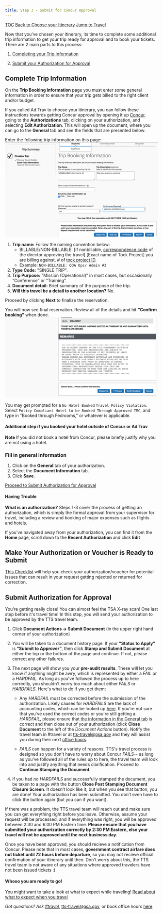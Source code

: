```yaml
---
title: Step 3 - Submit for Concur Approval
---
```


[TOC]({{site.baseurl}}/travel-guide-table-of-contents)
[Back to Choose your Itinerary]({{site.baseurl}}/travel-guide-2-choose-your-itinerary)
[Jump to Travel]({{site.baseurl}}/travel-guide-4-travel)

Now that you've chosen your itinerary, its time to complete some additional trip information to get your trip ready for approval and to book your tickets. There are 2 main parts to this process:

1. [Completing your Trip Information](#complete-trip-information)

2. [Submit your Authorization for Approval](#submit-authorization-for-approval)

## Complete Trip Information
On the **Trip Booking Information** page you must enter some general information in order to ensure that your trip gets billed to the right client and/or budget.

If you called Ad Trav to choose your itinerary, you can follow these instructions towards getting Concur approval by opening it up [Concur](https://travel.gsa.gov), going to the **Authorizations** tab, clicking on your authorization, and selecting **Edit Authorization**. This will open up the document, where you can go to the **General** tab and see the fields that are presented below:

Enter the following trip information on this page:
<img src="/images/travel/12-trip-name.png" class="travel-guide-hide" alt="Trip Booking Information screen">

1. **Trip name:** Follow the naming convention below:
    * BILLABLE/NON-BILLABLE: [if nonbillable, [correspondence code](https://docs.google.com/spreadsheets/d/1WLVv2x7GauLo0-waK3FqeVxN7UCZmXw_t2E745Gfmug/edit#gid=600166428) of the director approving the travel] [Exact name of Tock Project] you are billing against, # of [tock project ID](http://tock.18f.gov/projects).
    * Example: `NON-BILLABLE: QOA Ops/ Admin #3`
1. **Type Code:** "SINGLE TRIP".
1. **Trip Purpose:** “Mission (Operational)” in most cases, but occasionally “Conference” or “Training”.
1. **Document detail:** Brief summary of the purpose of the trip.
1. **Will this travel be a detail to another location?** No.

Proceed by clicking **Next** to finalize the reservation.

You will now see final reservation. Review all of the details and hit **“Confirm booking”** when done.
<img src="/images/travel/13-confirm-booking.png" class="travel-guide-hide" alt="confirming the booking">

You may get prompted for a `No Hotel Booked` `Travel Policy Violation`. Select `Policy Compliant Hotel to be Booked Through Approved TMC`, and type in "Booked through Fedrooms," or whatever is applicable.

#### Additional step if you booked your hotel outside of Concur or Ad Trav
**Note** If you did not book a hotel from Concur, please briefly justify why you are not using a hotel.

### Fill in general information

1. Click on the **General** tab of your authorization.
1. Select the **Document Information** tab.
1. Click **Save**.

[Proceed to Submit Authorization for Approval]({{site.baseurl}}/travel-guide-3-approval/#submit-authorization-for-approval)

#### Having Trouble
**What is an authorization?** Steps 1-3 cover the process of getting an authorization, which is simply the formal approval from your supervisor for travel, including a review and booking of major expenses such as flights and hotels.

If you've navigated away from your authorization, you can find it from the **Home** page, scroll down to the **Recent Authorization** and click **Edit**

## Make Your Authorization or Voucher is Ready to Submit
[This Checklist](https://goo.gl/AWbT7Q) will help you check your authorization/voucher for potential issues that can result in your request getting rejected or returned for correction.

## Submit Authorization for Approval
You're getting really close! You can almost feel the TSA X-ray scan! One last step before it's travel time! In this step, you will send your authorization to be approved by the TTS travel team.

1. Click **Document Actions -> Submit Document** (in the upper right hand corner of your authorization)

2. You will be taken to a document history page. If your **“Status to Apply”** is **“Submit to Approver”**, then click **Stamp and Submit Document** at either the top or the bottom of the page and continue. If not, please correct any other failures.

3. The next page will show you your **pre-audit results**. These will let you know if anything might be awry, which is represented by either a _FAIL_ or a _HARDFAIL_. As long as you've followed the process up to here correctly, you shouldn't worry too much about either _FAILS_ or _HARDFAILS_. Here's what to do if you get them:

    * Any _HARDFAIL_ must be corrected before the submission of the authorization. Likely causes for _HARDFAILS_ are the lack of accounting codes, which can be looked up [here](https://goo.gl/4WkMqM). If you're not sure that you've used the correct codes or you're still getting a _HARDFAIL_, please ensure that [the information in the General tab]({{site.baseurl}}/travel-guide-3-approval/#fill-in-general-information) is correct and then close out of your authorization (click **Close Document** to the left of the *Document Actions* button).  Notify the travel team in #travel or at tts-travel@gsa.gov and they will assist you during their next [office hours]({{site.baseurl}}/travel-101/#communication).

    *  _FAILS_ can happen for a variety of reasons. TTS's travel process is designed so you don't have to worry about Concur _FAILS_-- as long as you've followed all of the rules up to here, the travel team will look into and justify anything that needs clarification. Proceed to **Continue Stamping the Document**

4. If you had no _HARDFAILS_ and successfully stamped the document, you be taken to a page with the button **Close Post Stamping Document Closure Screen**. It doesn’t look like it, but when you see that button, you are done! Your authorization has been submitted. You don’t even have to click the button again (but you can if you want).

If there was a problem, the TTS travel team will reach out and make sure you can get everything right before you leave. Otherwise, assume your request will be processed, and if everything was right, you will be approved between 2:30 and 6:00 PM Eastern time. **Please ensure that you have submitted your authorization correctly by 2:30 PM Eastern, else your travel will not be approved until the next business day.**

Once you have been approved, you should recieve a notification from Concur. Please note that in most cases, **government contract airfare does not ticket until 72 hours before departure**, so you may not recieve official confirmation of your itinerary until then. Don't worry about this, the TTS travel team is not aware of any situations where approved travelers have not been issued tickets :)

#### Whooo you are ready to go!

You might want to take a look at what to expect while traveling!
[Read about what to expect when you travel]({{site.baseurl}}/travel-guide-4-travel/)


*Got questions? Ask [#travel](https://gsa-tts.slack.com/messages/travel)*, [tts-travel@gsa.gov](mailto:tts-travel@gsa.gov), or book office hours [here](https://sites.google.com/a/gsa.gov/tts-office-hours/)
